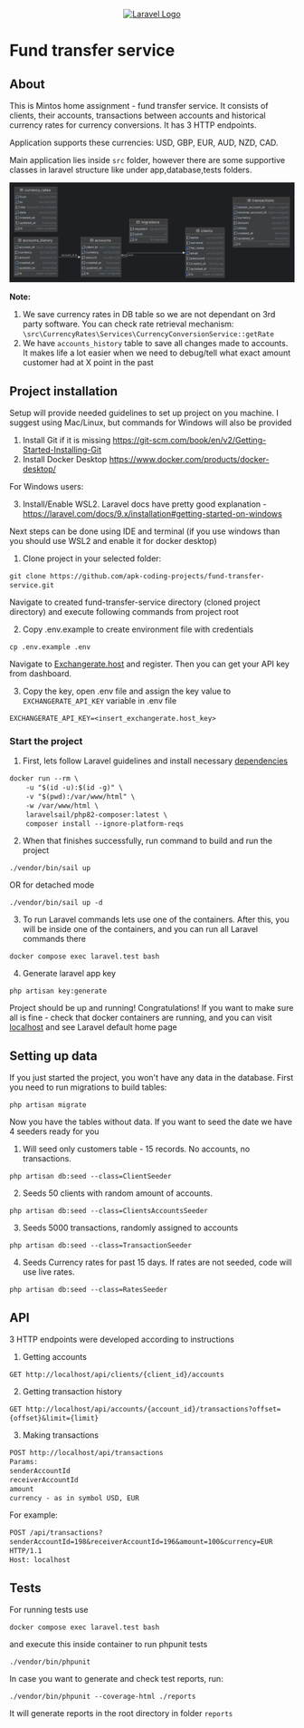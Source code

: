 <p align="center"><a href="https://laravel.com" target="_blank"><img src="https://raw.githubusercontent.com/laravel/art/master/logo-lockup/5%20SVG/2%20CMYK/1%20Full%20Color/laravel-logolockup-cmyk-red.svg" width="400" alt="Laravel Logo"></a></p>

# Fund transfer service

## About

This is Mintos home assignment - fund transfer service. It consists of clients, their accounts, transactions between
accounts and historical currency rates for currency conversions. It has 3 HTTP endpoints.

Application supports these currencies: USD, GBP, EUR,
AUD, NZD, CAD.

Main application lies inside `src` folder, however there are some supportive classes in laravel structure like under
app,database,tests folders.

![Database Schema](storage/documentation/database_schema.png)

**Note:**

1. We save currency rates in DB table so we are not dependant on 3rd party software. You can check rate retrieval
   mechanism: ``\src\CurrencyRates\Services\CurrencyConversionService::getRate``
2. We have ``accounts_history`` table to save all changes made to accounts. It makes life a lot easier when we need to
   debug/tell what exact amount customer had at X point in the past

## Project installation

Setup will provide needed guidelines to set up project on you machine. I suggest using Mac/Linux, but commands for
Windows will also be provided

1. Install Git if it is missing https://git-scm.com/book/en/v2/Getting-Started-Installing-Git
2. Install Docker Desktop https://www.docker.com/products/docker-desktop/

For Windows users:

3. Install/Enable WSL2. Laravel docs have pretty good
   explanation -  https://laravel.com/docs/9.x/installation#getting-started-on-windows

Next steps can be done using IDE and terminal (if you use windows than you should use WSL2 and enable it for docker
desktop)

1. Clone project in your selected folder:

```
git clone https://github.com/apk-coding-projects/fund-transfer-service.git
```

Navigate to created fund-transfer-service directory (cloned project directory) and execute following commands from
project root

2. Copy .env.example to create environment file with credentials

```
cp .env.example .env
```

Navigate to [Exchangerate.host](https://exchangerate.host/) and register. Then you can get your API key from dashboard.

3. Copy the key, open .env file and assign the key value to `EXCHANGERATE_API_KEY` variable in .env file

```
EXCHANGERATE_API_KEY=<insert_exchangerate.host_key>
```

### Start the project

1. First, lets follow Laravel guidelines and install
   necessary [dependencies](https://laravel.com/docs/9.x/sail#installing-composer-dependencies-for-existing-projects)

```
docker run --rm \
    -u "$(id -u):$(id -g)" \
    -v "$(pwd):/var/www/html" \
    -w /var/www/html \
    laravelsail/php82-composer:latest \
    composer install --ignore-platform-reqs
```

2. When that finishes successfully, run command to build and run the project

```
./vendor/bin/sail up
```

OR for detached mode

```
./vendor/bin/sail up -d
```

3. To run Laravel commands lets use one of the containers. After this, you will be inside one of the containers, and you
   can run all Laravel commands there

```
docker compose exec laravel.test bash
```

4. Generate laravel app key

```
php artisan key:generate
```

Project should be up and running! Congratulations!
If you want to make sure all is fine - check that docker containers are running, and you can visit
[localhost](http://localhost:8000/) and see Laravel default home page

## Setting up data

If you just started the project, you won't have any data in the database. First you need to run migrations to build
tables:

```
php artisan migrate
```

Now you have the tables without data. If you want to seed the date we have 4 seeders ready for you

1. Will seed only customers table - 15 records. No accounts, no transactions.

```
php artisan db:seed --class=ClientSeeder
```

2. Seeds 50 clients with random amount of accounts.

```
php artisan db:seed --class=ClientsAccountsSeeder
```

3. Seeds 5000 transactions, randomly assigned to accounts

```
php artisan db:seed --class=TransactionSeeder
```

4. Seeds Currency rates for past 15 days. If rates are not seeded, code will use live rates.

```
php artisan db:seed --class=RatesSeeder
```

## API

3 HTTP endpoints were developed according to instructions

1. Getting accounts

```
GET http://localhost/api/clients/{client_id}/accounts
```

2. Getting transaction history

```
GET http://localhost/api/accounts/{account_id}/transactions?offset={offset}&limit={limit}
```

3. Making transactions

```
POST http://localhost/api/transactions
Params: 
senderAccountId
receiverAccountId
amount
currency - as in symbol USD, EUR
```

For example:

```
POST /api/transactions?senderAccountId=198&receiverAccountId=196&amount=100&currency=EUR HTTP/1.1
Host: localhost
```

## Tests

For running tests use

```
docker compose exec laravel.test bash
```

and execute this inside container to run phpunit tests

```
./vendor/bin/phpunit
```

In case you want to generate and check test reports, run:

```
./vendor/bin/phpunit --coverage-html ./reports
```

It will generate reports in the root directory in folder `reports`
